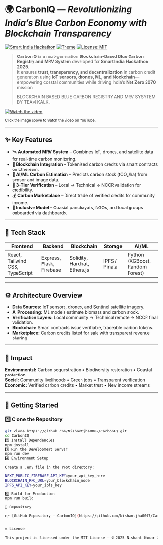 # 🌍 **CarbonIQ** — *Revolutionizing India’s Blue Carbon Economy with Blockchain Transparency*  

[![Smart India Hackathon](https://img.shields.io/badge/Event-SIH%202025-blue)](https://www.sih.gov.in/)
[![Theme](https://img.shields.io/badge/Theme-Clean%20%26%20Green%20Technology-brightgreen)](#)
[![License: MIT](https://img.shields.io/badge/License-MIT-yellow.svg)](LICENSE)

> **CarbonIQ** is a next-generation **Blockchain-Based Blue Carbon Registry and MRV System** developed for **Smart India Hackathon 2025**.  
> It ensures **trust, transparency, and decentralization** in carbon credit generation using **IoT sensors, drones, ML, and blockchain**—empowering coastal communities while driving India’s **Net Zero 2070** mission.
>
> BLOCKCHAIN BASED BLUE CARBON REGISTRY AND MRV SYSYTEM BY TEAM KALKI.

[![Watch the video](https://img.youtube.com/vi/aKaD_g4Ogv8/0.jpg)](https://youtu.be/aKaD_g4Ogv8)

<sub>Click the image above to watch the video on YouTube.</sub>

---

## ✨ **Key Features**

- 🛰 **Automated MRV System** – Combines IoT, drones, and satellite data for real-time carbon monitoring.  
- 🔗 **Blockchain Integration** – Tokenized carbon credits via smart contracts on Ethereum.  
- 🧠 **AI/ML Carbon Estimation** – Predicts carbon stock (tCO₂/ha) from sensor and image data.  
- 👥 **3-Tier Verification** – Local → Technical → NCCR validation for credibility.  
- 💰 **Carbon Marketplace** – Direct trade of verified credits for community income.  
- 🌿 **Inclusive Model** – Coastal panchayats, NGOs, and local groups onboarded via dashboards.  

---

## 🚀 **Tech Stack**

| Frontend | Backend | Blockchain | Storage | AI/ML |
|-----------|----------|-------------|----------|--------|
| React, Tailwind CSS, TypeScript | Express, Flask, Firebase | Solidity, Hardhat, Ethers.js | IPFS / Pinata | Python (XGBoost, Random Forest) |

---

## ⚙️ **Architecture Overview**

- **Data Sources:** IoT sensors, drones, and Sentinel satellite imagery.  
- **AI Processing:** ML models estimate biomass and carbon stock.  
- **Verification Layers:** Local community → Technical remote → NCCR final validation.  
- **Blockchain:** Smart contracts issue verifiable, traceable carbon tokens.  
- **Marketplace:** Carbon credits listed for sale with transparent revenue sharing.  

---

## 🌿 **Impact**

**Environmental:** Carbon sequestration • Biodiversity restoration • Coastal protection  
**Social:** Community livelihoods • Green jobs • Transparent verification  
**Economic:** Verified carbon credits • Market trust • New income streams  

---

## 🔧 **Getting Started**

### 1️⃣ Clone the Repository
```bash
git clone https://github.com/Nishantjha0007/CarbonIQ.git
cd CarbonIQ
2️⃣ Install Dependencies
npm install
3️⃣ Run the Development Server
npm run dev
4️⃣ Environment Setup

Create a .env file in the root directory:

NEXT_PUBLIC_FIREBASE_API_KEY=your_api_key_here
BLOCKCHAIN_RPC_URL=your_blockchain_node
IPFS_API_KEY=your_ipfs_key

5️⃣ Build for Production
npm run build

🔗 Repository

👉 [GitHub Repository – CarbonIQ](https://github.com/Nishantjha0007/CarbonIQ)


⚖️ License

This project is licensed under the MIT License — © 2025 Nishant Kumar Jha
